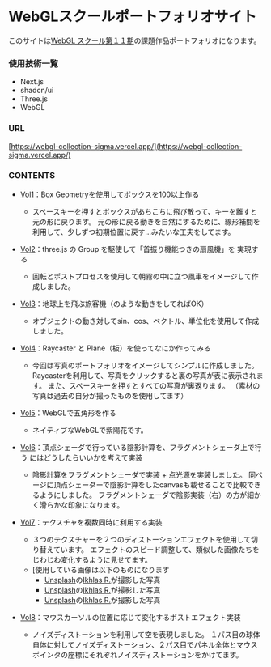# WebGLスクールポートフォリオサイト

このサイトは[WebGL スクール第１１期](https://webgl.souhonzan.org/entry/?v=2635)の課題作品ポートフォリオになります。

### 使用技術一覧
- Next.js
- shadcn/ui
- Three.js
- WebGL

### URL
[https://webgl-collection-sigma.vercel.app/](https://webgl-collection-sigma.vercel.app/)

### CONTENTS

- [Vol1](https://webgl-collection-sigma.vercel.app/vol1)：Box Geometryを使用してボックスを100以上作る
  - スペースキーを押すとボックスがあちこちに飛び散って、キーを離すと元の形に戻ります。
元の形に戻る動きを自然にするために、線形補間を利用して、少しずつ初期位置に戻す…みたいな工夫をしてます。

- [Vol2](https://webgl-collection-sigma.vercel.app/vol2)：three.js の Group を駆使して「首振り機能つきの扇風機」を 実現する
  - 回転とポストプロセスを使用して朝霧の中に立つ風車をイメージして作成しました。

- [Vol3](https://webgl-collection-sigma.vercel.app/vol3)：地球上を飛ぶ旅客機（のような動きをしてればOK）
  - オブジェクトの動き対してsin、cos、ベクトル、単位化を使用して作成しました。

- [Vol4](https://webgl-collection-sigma.vercel.app/vol4)：Raycaster と Plane（板）を使ってなにか作ってみる
  - 今回は写真のポートフォリオをイメージしてシンプルに作成しました。Raycasterを利用して、写真をクリックすると裏の写真が表に表示されます。
また、スペースキーを押すとすべての写真が裏返ります。 （素材の写真は過去の自分が撮ったものを使用してます）

- [Vol5](https://webgl-collection-sigma.vercel.app/vol5)：WebGLで五角形を作る
  - ネイティブなWebGLで紫陽花です。

- [Vol6](https://webgl-collection-sigma.vercel.app/vol6)：頂点シェーダで行っている陰影計算を、フラグメントシェーダ上で行う にはどうしたらいいかを考えて実装
  - 陰影計算をフラグメントシェーダで実装 + 点光源を実装しました。
    同ページに頂点シェーダーで陰影計算をしたcanvasも載せることで比較できるようにしました。
    フラグメントシェーダで陰影実装（右）の方が細かく滑らかな印象になります。

- [Vol7](https://webgl-collection-sigma.vercel.app/vol7)：テクスチャを複数同時に利用する実装
  - ３つのテクスチャーを２つのディストーションエフェクトを使用して切り替えています。
エフェクトのスピード調整して、類似した画像たちをじわじわ変化するように見せてます。
  - [使用している画像は以下のものになります
    - [Unsplash](https://unsplash.com/ja/%E5%86%99%E7%9C%9F/%E7%99%BD%E3%81%84%E8%83%8C%E6%99%AF%E3%81%AB%E9%9D%92%E3%81%84%E5%86%86%E3%81%AE%E3%81%BC%E3%82%84%E3%81%91%E3%81%9F%E7%94%BB%E5%83%8F-y9Ujplj3KIU?utm_content=creditCopyText&utm_medium=referral&utm_source=unsplash)の[Ikhlas R.](https://unsplash.com/ja/@ikhlasrahman?utm_content=creditCopyText&utm_medium=referral&utm_source=unsplash)が撮影した写真
    - [Unsplash](https://unsplash.com/ja/%E5%86%99%E7%9C%9F/%E9%9D%92%E3%81%84%E8%83%8C%E6%99%AF%E3%81%AB%E7%B7%91%E3%81%AE%E5%86%86%E3%81%AE%E3%81%BC%E3%82%84%E3%81%91%E3%81%9F%E7%94%BB%E5%83%8F-j79AzFDx_ek?utm_content=creditCopyText&utm_medium=referral&utm_source=unsplash)の[Ikhlas R.](https://unsplash.com/ja/@ikhlasrahman?utm_content=creditCopyText&utm_medium=referral&utm_source=unsplash)が撮影した写真
    - [Unsplash](https://unsplash.com/ja/%E5%86%99%E7%9C%9F/a-blurry-image-of-a-blue-circle-on-a-white-background-HRv8dqNPcHY?utm_content=creditCopyText&utm_medium=referral&utm_source=unsplash)の[Ikhlas R.](https://unsplash.com/ja/@ikhlasrahman?utm_content=creditCopyText&utm_medium=referral&utm_source=unsplash)が撮影した写真


- [Vol8](https://webgl-collection-sigma.vercel.app/vol8)：マウスカーソルの位置に応じて変化するポストエフェクト実装
  - ノイズディストーションを利用して空を表現しました。
１パス目の球体自体に対してノイズディストーション、２パス目でパネル全体とマウスポインタの座標にそれぞれノイズディストーションをかけてます。
  


